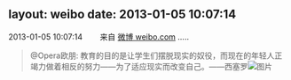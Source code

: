 layout: weibo
date: 2013-01-05 10:07:14
---
<meta name="referrer" content="no-referrer" />

2013-01-05 10:07:14  &nbsp;&nbsp;&nbsp;&nbsp;&nbsp;&nbsp; 来自 <a href="http://weibo.com/" rel="nofollow">微博 weibo.com</a>
.....
>  @Opera欧朋: 教育的目的是让学生们摆脱现实的奴役，而现在的年轻人正竭力做着相反的努力——为了适应现实而改变自己。——西塞罗 ​​​
>  ![图片](https://ww2.sinaimg.cn/large/88031b39jw1e0if1gh280j.jpg)
